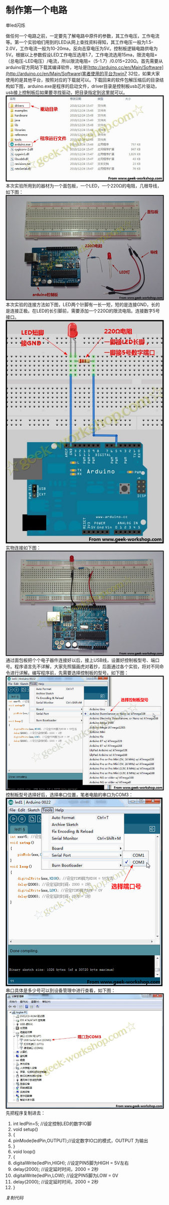 # 制作第一个电路

 单led闪烁 

做任何一个电路之前，一定要先了解电路中原件的参数，其工作电压，工作电流等。第一个实验咱们用到的LED从网上查找资料得知，其工作电压一般为1.5-2.0V，工作电流一般为10-20ma，反向击穿电压为5V。控制板逻辑电路供电为5V。根据以上参数假设LED工作电压选用1.7，工作电流选用15ma，限流电阻=（总电压-LED电压）/电流，所以限流电阻=（5-1.7）/0.015=220Ω。首先需要从arduino官方网站下载其编译软件，地址是[http://arduino.cc/en/Main/Software](http://arduino.cc/en/Main/Software)笔者使用的平台为win7 32位，如果大家使用的是其他平台，按照对应的下载就可以。下载回来的软件包解压缩后的目录结构如下图，arduino.exe是程序的启动文件，driver目录是控制板usb芯片驱动，usb接上控制板后如果要寻找驱动，把目录指定到这里就可以。![203307yvjdbqumvv6jsszm](assets/203307yvjdbqumvv6jsszm.jpeg) 本次实验所用到的器材为一个面包板，一个LED，一个220Ω的电阻，几根导线，如下图：![203312dvdcjp7hcbqehhbl](assets/203312dvdcjp7hcbqehhbl.jpeg) 本次实验的连接方法如下图，LED两个针脚有一长一短，短的是连接GND，长的是连接正极。在LED的长引脚前，需要添加一个220Ω的限流电阻。连接数字5号接口。![203245tle02eg84e81rrqq](assets/203245tle02eg84e81rrqq.jpeg) 实物连接如下图：![20330168cq6m893kqs3jto](assets/20330168cq6m893kqs3jto.jpeg) 通过面包板把个个电子器件连接好以后，接上USB线，设置好控制板型号、端口号。程序语言先不详解，大家先照猫画虎对着抄，后面通过各个实验，将对不同命令进行详解。编写程序前，先需要选择控制板的型号。如下图：![2108577776grw027k40941](assets/2108577776grw027k40941.png) 控制板型号选择好后，选择串口位置，笔者电脑的串口为COM3：![2100242ajdcleftd9ttfh5](assets/2100242ajdcleftd9ttfh5.png) 串口具体是多少号可以到设备管理中进行查看，如下图：![203409gdzz1vdp32pd03gv](assets/203409gdzz1vdp32pd03gv.jpeg) 先把程序复制进去：

1.  int ledPin=5; //设定控制LED的数字IO脚
2.  void setup()
3.  {
4.  pinMode(ledPin,OUTPUT);//设定数字IO口的模式，OUTPUT 为输出
5.  }
6.  void loop()
7.  {  
8.  digitalWrite(ledPin,HIGH); //设定PIN5脚为HIGH = 5V左右
9.  delay(2000); //设定延时时间，2000 = 2秒
10.  digitalWrite(ledPin,LOW); //设定PIN5脚为LOW = 0V
11.  delay(2000); //设定延时时间，2000 = 2秒
12.  }

_复制代码_